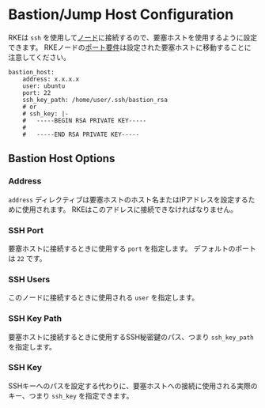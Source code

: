 # Bastion/Jump Host Configuration

RKEは `ssh` を使用して[ノード](0100nodes.md)に接続するので、要塞ホストを使用するように設定できます。
RKEノードの[ポート要件](https://rancher.com/docs/rke/v0.1.x/en/os/#ports)は設定された要塞ホストに移動することに注意してください。

```
bastion_host:
    address: x.x.x.x
    user: ubuntu
    port: 22
    ssh_key_path: /home/user/.ssh/bastion_rsa
    # or
    # ssh_key: |-
    #   -----BEGIN RSA PRIVATE KEY-----
    #
    #   -----END RSA PRIVATE KEY-----
```

## Bastion Host Options

### Address

`address` ディレクティブは要塞ホストのホスト名またはIPアドレスを設定するために使用されます。
RKEはこのアドレスに接続できなければなりません。

### SSH Port

要塞ホストに接続するときに使用する `port` を指定します。
デフォルトのポートは `22` です。

### SSH Users

このノードに接続するときに使用される `user` を指定します。

### SSH Key Path

要塞ホストに接続するときに使用するSSH秘密鍵のパス、つまり `ssh_key_path` を指定します。

### SSH Key

SSHキーへのパスを設定する代わりに、要塞ホストへの接続に使用される実際のキー、つまり `ssh_key` を指定できます。


